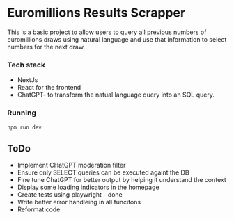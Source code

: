 # Euromillions Results Scrapper
This is a basic project to allow users to query all previous numbers of euromillions draws using natural language and use that information to select numbers for the next draw.


### Tech stack
* NextJs
* React for the frontend
* ChatGPT- to transform the natual language query into an SQL query.


### Running
`npm run dev`


## ToDo

* Implement CHatGPT moderation filter
* Ensure only SELECT queries can be executed againt the DB
* Fine tune ChatGPT for better output by helping it understand the context
* Display some loading indicators in the homepage
* Create tests using playwright - done 
* Write better error handleing in all funcitons
* Reformat code

